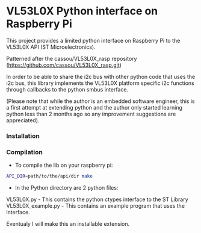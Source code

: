 # VL53L0X Python interface on Raspberry Pi

This project provides a limited python interface on Raspberry Pi to the VL53L0X API (ST Microelectronics).

Patterned after the cassou/VL53L0X_rasp repository (https://github.com/cassou/VL53L0X_rasp.git)

In order to be able to share the i2c bus with other python code that uses the i2c bus, this library implements the VL53L0X platform specific i2c functions through callbacks to the python smbus interface. 

(Please note that while the author is an embedded software engineer, this is a first attempt at extending python and the author only started learning python less than 2 months ago so any improvement suggestions are appreciated).


### Installation


### Compilation

* To compile the lib on your raspberry pi:
```bash
API_DIR=path/to/the/api/dir make
```

* In the Python directory are 2 python files:

VL53L0X.py - This contains the python ctypes interface to the ST Library
VL53L0X_example.py - This contains an example program that uses the interface.

Eventualy I will make this an installable extension.


